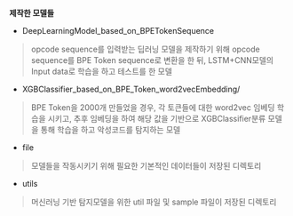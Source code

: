 **제작한 모델들**

* DeepLearningModel_based_on_BPETokenSequence

> opcode sequence를 입력받는 딥러닝 모델을 제작하기 위해 opcode sequence를 BPE Token sequence로 변환을 한 뒤, LSTM+CNN모델의 Input data로 학습을 하고 테스트를 한 모델

* XGBClassifier_based_on_BPE_Token_word2vecEmbedding/

> BPE Token을 2000개 만들었을 경우, 각 토큰들에 대한 word2vec 임베딩 학습을 시키고, 추후 임베딩을 하여 해당 값을 기반으로 XGBClassifier분류 모델을 통해 학습을 하고 악성코드를 탐지하는 모델

* file

> 모델들을 작동시키기 위해 필요한 기본적인 데이터들이 저장된 디렉토리

* utils

> 머신러닝 기반 탐지모델을 위한 util 파일 및 sample 파일이 저장된 디렉토리
